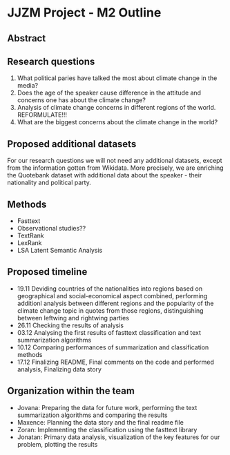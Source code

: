 # JJZM Project - M2 Outline

## Abstract

## Research questions

1. What political paries have talked the most about climate change in the media?
2. Does the age of the speaker cause difference in the attitude and concerns one has about the climate change?
3. Analysis of climate change concerns in different regions of the world. REFORMULATE!!!
4. What are the biggest concerns about the climate change in the world?

## Proposed additional datasets

For our research questions we will not need any additional datasets, except from the information gotten from Wikidata. More precisely, we are enriching the Quotebank dataset with additional data about the speaker - their nationality and political party.

## Methods

- Fasttext
- Observational studies??
- TextRank 
- LexRank
- LSA Latent Semantic Analysis

## Proposed timeline

- 19.11 Deviding countries of the nationalities into regions based on geographical and social-economical aspect combined, performing additionl analysis between different regions and the popularity of the climate change topic in quotes from those regions, distinguishing between leftwing and rightwing parties 
- 26.11 Checking the results of analysis 
- 03.12 Analysing the first results of fasttext classification and text summarization algorithms
- 10.12 Comparing performances of summarization and classification methods
- 17.12 Finalizing README, Final comments on the code and performed analysis, Finalizing data story

## Organization within the team

- Jovana: Preparing the data for future work, performing the text summarization algorithms and comparing the results
- Maxence: Planning the data story and the final readme file
- Zoran: Implementing the classification using the fasttext library
- Jonatan: Primary data analysis, visualization of the key features for our problem, plotting the results
